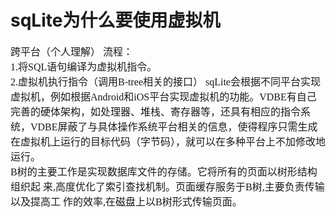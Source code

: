 # sqLite为什么要使用虚拟机
<font face="微软雅黑" size="3px">

跨平台（个人理解）
流程：  
1.将SQL语句编译为虚拟机指令。  
2.虚拟机执行指令（调用B-tree相关的接口）
sqLite会根据不同平台实现虚拟机，例如根据Android和iOS平台实现虚拟机的功能。VDBE有自己完善的硬体架构，如处理器、堆栈、寄存器等，还具有相应的指令系统，VDBE屏蔽了与具体操作系统平台相关的信息，使得程序只需生成在虚拟机上运行的目标代码（字节码），就可以在多种平台上不加修改地运行。  
B树的主要工作是实现数据库文件的存储。它将所有的页面以树形结构组织起
来,高度优化了索引查找机制。页面缓存服务于B树,主要负责传输以及提高工
作的效率,在磁盘上以B树形式传输页面。
